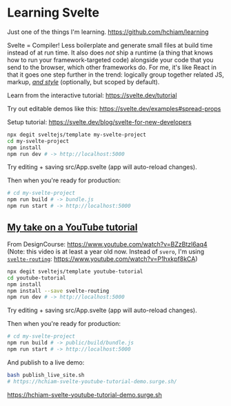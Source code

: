 # Learning Svelte

Just one of the things I'm learning. <https://github.com/hchiam/learning>

Svelte = Compiler! Less boilerplate and generate small files at build time instead of at run time. It also does _*not*_ ship a runtime (a thing that knows how to run your framework-targeted code) alongside your code that you send to the browser, which other frameworks do. For me, it's like React in that it goes one step further in the trend: logically group together related JS, markup, [_and style_](https://css-tricks.com/what-i-like-about-writing-styles-with-svelte) (optionally, but scoped by default).

Learn from the interactive tutorial: <https://svelte.dev/tutorial>

Try out editable demos like this: <https://svelte.dev/examples#spread-props>

Setup tutorial: <https://svelte.dev/blog/svelte-for-new-developers>

```bash
npx degit sveltejs/template my-svelte-project
cd my-svelte-project
npm install
npm run dev # -> http://localhost:5000
```

Try editing + saving src/App.svelte (app will auto-reload changes).

Then when you're ready for production:

```bash
# cd my-svelte-project
npm run build # -> bundle.js
npm run start # -> http://localhost:5000
```

## [My take on a YouTube tutorial](https://github.com/hchiam/learning-svelte/tree/master/youtube-tutorial)

From DesignCourse: <https://www.youtube.com/watch?v=BZzBtzl6aq4> (Note: this video is at least a year old now. Instead of `svero`, I'm using [`svelte-routing`](https://github.com/EmilTholin/svelte-routing): <https://www.youtube.com/watch?v=P1hxkpf8kCA>)

```bash
npx degit sveltejs/template youtube-tutorial
cd youtube-tutorial
npm install
npm install --save svelte-routing
npm run dev # -> http://localhost:5000
```

Try editing + saving src/App.svelte (app will auto-reload changes).

Then when you're ready for production:

```bash
# cd my-svelte-project
npm run build # -> public/build/bundle.js
npm run start # -> http://localhost:5000
```

And publish to a live demo:

```bash
bash publish_live_site.sh
# https://hchiam-svelte-youtube-tutorial-demo.surge.sh/
```

<https://hchiam-svelte-youtube-tutorial-demo.surge.sh>
